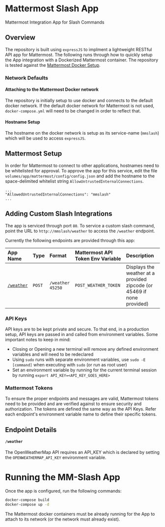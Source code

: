 # Mattermost Slash App

Mattermost Integration App for Slash Commands

## Overview

The repository is built using `expressJS` to implment a lightweight RESTful API app for Mattermost. The following runs through how to quickly setup the App integration with a Dockerized Mattermost container. The repository is tested against the [Mattermost Docker Setup](https://github.com/mattermost/mattermost-docker).

### Network Defaults

#### Attaching to the Mattermost Docker network

The repository is initially setup to use docker and connects to the default docker network. If the default docker network for Mattermost is not used, `docker-compose.yml` will need to be changed in order to reflect that.

#### Hostname Setup

The hostname on the docker network is setup as its service-name (`mmslash`) which will be used to access `expressJS`.

## Mattermost Setup

In order for Mattermost to connect to other applications, hostnames need to be whitelisted for approval. To approve the app for this service, edit the file `volumes/app/mattermost/config/config.json` and add the hostname to the space-delimited whitelist string `AllowUntrustedInternalConnections`.

```
...
"AllowedUntrustedInternalConnections": "mmslash"
...
```

## Adding Custom Slash Integrations

The app is serviced through port `80`. To service a custom slash command, point the URL to `http://mmslash/weather` to access the `/weather` endpoint.

Currently the following endpoints are provided through this app:

| App Name | Type | Format | Mattermost API Token Env Variable| Description |
|:---------------|:--------|:-----------|:-----------------------|:--------------|
| [`/weather`](#weather) | `POST` | `/weather 45250` | `POST_WEATHER_TOKEN` | Displays the weather at a provided zipcode (or 45469 if none provided) |

### API Keys

API keys are to be kept private and secure. To that end, in a production setup, API keys are passed in and called from environment variables. Some important notes to keep in mind:

- Closing or Opening a new terminal will remove any defined environment variables and will need to be redeclared
- Using `sudo` runs with separate environment variables, use `sudo -E [command]` when executing with `sudo` (or run as root user)
- Set an environment variable by running for the current terminal session by running `export API_KEY=<API_KEY_GOES_HERE>`

### Mattermost Tokens

To ensure the proper endpoints and messages are valid, Mattermost tokens need to be provided and are verified against to ensure security and authorization. The tokens are defined the same way as the API Keys. Refer each endpoint's environment variable name to define their specific tokens.

## Endpoint Details

#### `/weather`

The OpenWeatherMap API requires an API_KEY which is declared by setting the `OPENWEATHERMAP_API_KEY` environment variable.

# Running the MM-Slash App

Once the app is configured, run the following commands:

```bash
docker-compose build
docker-compose up -d
```

The Mattermost docker containers must be already running for the App to attach to its network (or the network must already exist). 